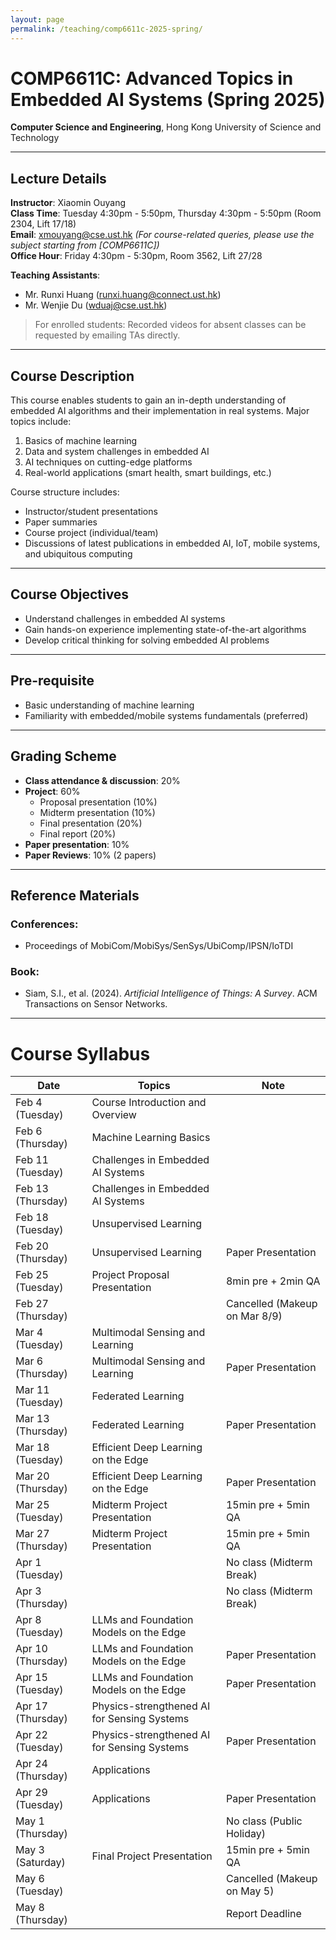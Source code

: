 ```yaml
---
layout: page
permalink: /teaching/comp6611c-2025-spring/
---
```


# COMP6611C: Advanced Topics in Embedded AI Systems (Spring 2025)  

**Computer Science and Engineering**, Hong Kong University of Science and Technology  

---

## Lecture Details

**Instructor**: Xiaomin Ouyang  
**Class Time**: Tuesday 4:30pm - 5:50pm, Thursday 4:30pm - 5:50pm (Room 2304, Lift 17/18)  
**Email**: [xmouyang@cse.ust.hk](mailto:xmouyang@cse.ust.hk) *(For course-related queries, please use the subject starting from [COMP6611C])*  
**Office Hour**: Friday 4:30pm - 5:30pm, Room 3562, Lift 27/28  

**Teaching Assistants**:  

- Mr. Runxi Huang ([runxi.huang@connect.ust.hk](mailto:runxi.huang@connect.ust.hk))  
- Mr. Wenjie Du ([wduaj@cse.ust.hk](mailto:wduaj@cse.ust.hk))  

> For enrolled students: Recorded videos for absent classes can be requested by emailing TAs directly.

---

## Course Description

This course enables students to gain an in-depth understanding of embedded AI algorithms and their implementation in real systems. Major topics include:  

1. Basics of machine learning  
2. Data and system challenges in embedded AI  
3. AI techniques on cutting-edge platforms  
4. Real-world applications (smart health, smart buildings, etc.)  

Course structure includes:  

- Instructor/student presentations  
- Paper summaries  
- Course project (individual/team)  
- Discussions of latest publications in embedded AI, IoT, mobile systems, and ubiquitous computing  

---

## Course Objectives

- Understand challenges in embedded AI systems  
- Gain hands-on experience implementing state-of-the-art algorithms  
- Develop critical thinking for solving embedded AI problems  

---

## Pre-requisite

- Basic understanding of machine learning  
- Familiarity with embedded/mobile systems fundamentals (preferred)  

---

## Grading Scheme

- **Class attendance & discussion**: 20%  
- **Project**: 60%  
  - Proposal presentation (10%)  
  - Midterm presentation (10%)  
  - Final presentation (20%)  
  - Final report (20%)  
- **Paper presentation**: 10%  
- **Paper Reviews**: 10% (2 papers)  

---

## Reference Materials

### Conferences:

- Proceedings of MobiCom/MobiSys/SenSys/UbiComp/IPSN/IoTDI  

### Book:

- Siam, S.I., et al. (2024). *Artificial Intelligence of Things: A Survey*. ACM Transactions on Sensor Networks.

---


# Course Syllabus

| Date              | Topics                                      | Note                          |
| ----------------- | ------------------------------------------- | ----------------------------- |
| Feb 4 (Tuesday)   | Course Introduction and Overview            |                               |
| Feb 6 (Thursday)  | Machine Learning Basics                     |                               |
| Feb 11 (Tuesday)  | Challenges in Embedded AI Systems           |                               |
| Feb 13 (Thursday) | Challenges in Embedded AI Systems           |                               |
| Feb 18 (Tuesday)  | Unsupervised Learning                       |                               |
| Feb 20 (Thursday) | Unsupervised Learning                       | Paper Presentation            |
| Feb 25 (Tuesday)  | Project Proposal Presentation               | 8min pre + 2min QA            |
| Feb 27 (Thursday) |                                             | Cancelled (Makeup on Mar 8/9) |
| Mar 4 (Tuesday)   | Multimodal Sensing and Learning             |                               |
| Mar 6 (Thursday)  | Multimodal Sensing and Learning             | Paper Presentation            |
| Mar 11 (Tuesday)  | Federated Learning                          |                               |
| Mar 13 (Thursday) | Federated Learning                          | Paper Presentation            |
| Mar 18 (Tuesday)  | Efficient Deep Learning on the Edge         |                               |
| Mar 20 (Thursday) | Efficient Deep Learning on the Edge         | Paper Presentation            |
| Mar 25 (Tuesday)  | Midterm Project Presentation                | 15min pre + 5min QA           |
| Mar 27 (Thursday) | Midterm Project Presentation                | 15min pre + 5min QA           |
| Apr 1 (Tuesday)   |                                             | No class (Midterm Break)      |
| Apr 3 (Thursday)  |                                             | No class (Midterm Break)      |
| Apr 8 (Tuesday)   | LLMs and Foundation Models on the Edge      |                               |
| Apr 10 (Thursday) | LLMs and Foundation Models on the Edge      | Paper Presentation            |
| Apr 15 (Tuesday)  | LLMs and Foundation Models on the Edge      | Paper Presentation            |
| Apr 17 (Thursday) | Physics-strengthened AI for Sensing Systems |                               |
| Apr 22 (Tuesday)  | Physics-strengthened AI for Sensing Systems | Paper Presentation            |
| Apr 24 (Thursday) | Applications                                |                               |
| Apr 29 (Tuesday)  | Applications                                | Paper Presentation            |
| May 1 (Thursday)  |                                             | No class (Public Holiday)     |
| May 3 (Saturday)  | Final Project Presentation                  | 15min pre + 5min QA           |
| May 6 (Tuesday)   |                                             | Cancelled (Makeup on May 5)   |
| May 8 (Thursday)  |                                             | Report Deadline               |